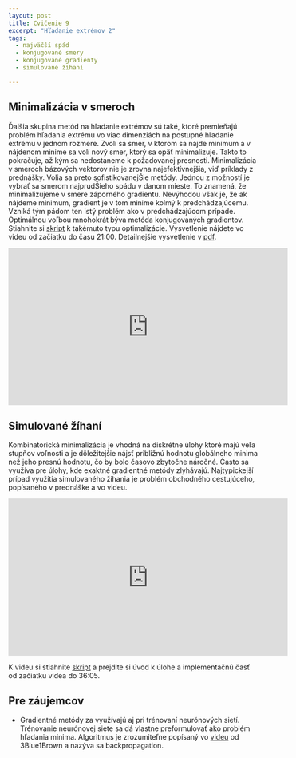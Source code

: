 ```yaml
---
layout: post
title: Cvičenie 9
excerpt: "Hľadanie extrémov 2"
tags:
  - najväčší spád
  - konjugované smery
  - konjugované gradienty
  - simulované žíhaní

---
```



## Minimalizácia v smeroch

Ďalšia skupina metód na hľadanie extrémov sú také, ktoré premieňajú problém hľadania extrému vo viac dimenziách na postupné hľadanie extrému v jednom rozmere. Zvolí sa smer, v ktorom sa nájde minimum a v nájdenom minime sa volí nový smer, ktorý sa opäť minimalizuje. Takto to pokračuje, až kým sa nedostaneme k požadovanej presnosti. Minimalizácia v smeroch bázových vektorov nie je zrovna najefektívnejšia, viď príklady z prednášky. Volia sa preto sofistikovanejŠie metódy. Jednou z možností je vybrať sa smerom najprudŠieho spádu v danom mieste. To znamená, že minimalizujeme v smere záporného gradientu. Nevýhodou však je, že ak nájdeme minimum, gradient je v tom minime kolmý k predchádzajúcemu. Vzniká tým pádom ten istý problém ako v predchádzajúcom prípade. Optimálnou voľbou mnohokrát býva metóda konjugovaných gradientov. Stiahnite si [skript](http://babjarob.github.io/cv9/Multidimensional_optimisation_author.m) k takémuto typu optimalizácie. Vysvetlenie nájdete vo videu od začiatku do času 21:00. Detailnejšie vysvetlenie v [pdf](http://babjarob.github.io/cv9/conj_grad.pdf).

<div class="embed-responsive embed-responsive-16by9">
<iframe width="560" height="315" src="https://www.youtube.com/embed/UejgqnPNZzA" title="YouTube video player" frameborder="0" allow="accelerometer; autoplay; clipboard-write; encrypted-media; gyroscope; picture-in-picture" allowfullscreen></iframe>
</div>

## Simulované žíhaní

Kombinatorická minimalizácia je vhodná na diskrétne úlohy ktoré majú veľa stupňov voľnosti a je dôležitejšie nájsť približnú hodnotu globálneho minima než jeho presnú hodnotu, čo by bolo časovo zbytočne náročné. Často sa využíva pre úlohy, kde exaktné gradientné metódy zlyhávajú. Najtypickejší prípad využitia simulovaného žíhania je problém obchodného cestujúceho, popísaného v prednáške a vo videu.

<div class="embed-responsive embed-responsive-16by9">
<iframe width="560" height="315" src="https://www.youtube.com/embed/NhSHKzOeD1o" title="YouTube video player" frameborder="0" allow="accelerometer; autoplay; clipboard-write; encrypted-media; gyroscope; picture-in-picture" allowfullscreen></iframe>
</div>

K videu si stiahnite [skript](http://babjarob.github.io/cv9/annealing/) a prejdite si úvod k úlohe a implementačnú časť od začiatku videa do 36:05. 

## Pre záujemcov

  * Gradientné metódy za využívajú aj pri trénovaní neurónových sietí. Trénovanie neurónovej siete sa dá vlastne preformulovať ako problém hľadania minima. Algoritmus je zrozumiteľne popísaný vo [videu](https://www.youtube.com/watch?v=Ilg3gGewQ5U&t=63s&ab_channel=3Blue1Brown) od 3Blue1Brown a nazýva sa backpropagation. 